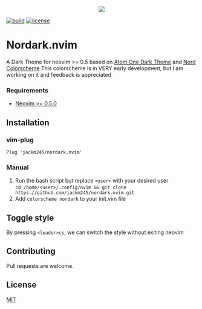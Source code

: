 <p align="center"><a href="https://www.nordtheme.com" target="_blank"><img src="https://raw.githubusercontent.com/arcticicestudio/nord-docs/develop/assets/images/nord/repository-hero.svg?sanitize=true"/></a></p>

[![build](https://img.shields.io/badge/build-passing-brightgreen)](https://github.com/jackm245/nordark.nvim/)
[![license](https://img.shields.io/badge/license-MIT-green)]()

# Nordark.nvim
A Dark Theme for neovim >= 0.5 based on [Atom One Dark Theme](https://github.com/atom/atom/tree/master/packages/one-dark-ui) and [Nord Colorscheme](https://www.nordtheme.com/docs/colors-and-palettes)
This colorscheme is in VERY early development, but I am working on it and feedback is appreciated

### Requirements

+ [Neovim >= 0.5.0](https://github.com/neovim/neovim/releases/tag/nightly)


## Installation

### vim-plug
`Plug 'jackm245/nordark.nvim'`

### Manual

1. Run the bash script but replace `<user>` with your desired user <br>
`cd /home/<user>/.config/nvim && git clone https://github.com/jackm245/nordark.nvim.git`
2. Add 
`colorscheme nordark`
to your init.vim file

## Toggle style 

By pressing `<leader>cs`, we can switch the style without exiting neovim

## Contributing

Pull requests are welcome.

## License

[MIT](https://choosealicense.com/licenses/mit/)
